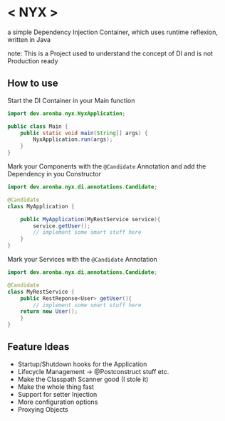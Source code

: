 # < NYX >
a simple Dependency Injection Container, which uses runtime reflexion, written in Java  

note: This is a Project used to understand the concept of DI and is not Production ready

## How to use

Start the DI Container in your Main function
```java
import dev.aronba.nyx.NyxApplication;

public class Main {
    public static void main(String[] args) {
        NyxApplication.run(args);
    }
}
```

Mark your Components with the `@Candidate` Annotation and add the Dependency in you Constructor

```java
import dev.aronba.nyx.di.annotations.Candidate;

@Candidate
class MyApplication {

    public MyApplication(MyRestService service){
        service.getUser();
        // implement some smart stuff here
    }
}
```
Mark your Services with the `@Candidate` Annotation
```java
import dev.aronba.nyx.di.annotations.Candidate;

@Candidate
class MyRestService {
    public RestReponse<User> getUser(){
        // implement some smart stuff here
    return new User();
    }
}
```

##  Feature Ideas
- Startup/Shutdown hooks for the Application
- Lifecycle Management -> @Postconstruct stuff etc.
- Make the Classpath Scanner good (I stole it)
- Make the whole thing fast
- Support for setter Injection
- More configuration options
- Proxying Objects
